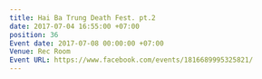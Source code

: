 ```yaml
---
title: Hai Ba Trung Death Fest. pt.2
date: 2017-07-04 16:55:00 +07:00
position: 36
Event date: 2017-07-08 00:00:00 +07:00
Venue: Rec Room
Event URL: https://www.facebook.com/events/1816689995325821/
---
```


